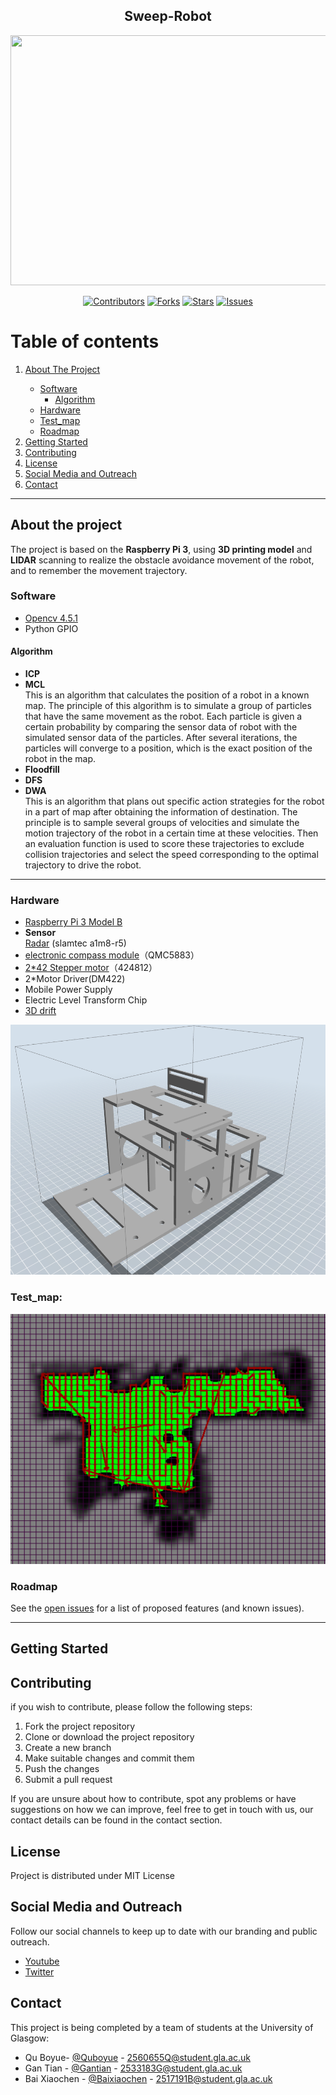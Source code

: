 <h2 align="center">Sweep-Robot</h2>  



<div align=center><img width="550" height="400" src="https://github.com/GANTIAN-hub405/picutre/blob/main/sweep-robot.jpg"/></div>


<div align="center">
  
[![Contributors](https://img.shields.io/github/contributors/quboyue/Sweep-Robot-Team36.svg?style=for-the-badge)](https://github.com/quboyue/Sweep-Robot-Team36/graphs/contributors)
[![Forks](https://img.shields.io/github/forks/quboyue/Sweep-Robot-Team36.svg?style=for-the-badge)](https://github.com/quboyue/Sweep-Robot-Team36/network/members)
[![Stars](https://img.shields.io/github/stars/quboyue/Sweep-Robot-Team36.svg?style=for-the-badge)](https://github.com/quboyue/Sweep-Robot-Team36/stargazers)
[![Issues](https://img.shields.io/github/issues/quboyue/Sweep-Robot-Team36.svg?style=for-the-badge)](https://github.com/quboyue/Sweep-Robot-Team36/issues)
</div>

<!-- TABLE OF CONTENTS -->

# Table of contents

<ol>
    <li><a href="#about-the-project">About The Project</a></li>
      <ul>
      <li><a href="#software">Software</a</li>  
        <ul>
        <li><a href="#algorithm">Algorithm</a</li>
        </ul>
      <li><a href="#hardware">Hardware</a</li>
      <li><a href="#test_map">Test_map</a</li>
      <li><a href="#roadmap">Roadmap</a</li>
      </ul>
    <li><a href="#getting-started">Getting Started</a></li>
    <li><a href="#contributing">Contributing</a></li>
    <li><a href="#license">License</a></li>
    <li><a href="#social Media and Outreach">Social Media and Outreach</a></li>
    <li><a href="#contact">Contact</a></li>
</ol>
     
***



## About the project

The project is based on the **Raspberry Pi 3**, using **3D printing model** and **LIDAR** scanning to realize the obstacle avoidance movement of the robot, and to remember the movement trajectory.


### Software

- [Opencv 4.5.1](https://opencv.org/opencv-4-5-1/)
- Python GPIO  

#### Algorithm 
 - **ICP**
 - **MCL**  
  This is an algorithm that calculates the position of a robot in a known map. The principle of this algorithm is to simulate a group of particles that have the same movement   as the robot. Each particle is given a certain probability by comparing the sensor data of robot with the simulated sensor data of the particles. After several iterations,   the particles will converge to a position, which is the exact position of the robot in the map.
 - **Floodfill**
 - **DFS**
 - **DWA**   
   This is an algorithm that plans out specific action strategies for the robot in a part of map after obtaining the information of destination. The principle is to sample      several groups of velocities and simulate the motion trajectory of the robot in a certain time at these velocities. Then an evaluation function is used to score these        trajectories to exclude collision trajectories and select the speed corresponding to the optimal trajectory to drive the robot.

***

### Hardware 
- [Raspberry Pi 3 Model B](https://www.raspberrypi.org/products/raspberry-pi-3-model-b/)
- **Sensor**  
     [Radar](https://www.slamtec.com/en/) (slamtec a1m8-r5)
- [electronic compass module](https://www.amazon.com/QMC5883-Electronic-Compass-Three-axis-Magnetic/dp/B07ZR79HGS)（QMC5883）
- [2*42 Stepper motor](https://www.amazon.com/3D-Printer-printer-4248-450-Stepper/dp/B07L1RMWZR/ref=sr_1_3?dchild=1&keywords=4248+Stepper+motor&qid=1618642588&sr=8-3)（424812）
- 2*Motor Driver(DM422)
- Mobile Power Supply
- Electric Level Transform Chip
- [3D drift](https://github.com/quboyue/Sweep-Robot-Team36/blob/main/Car_model.stl)  

<img width="550" height="400" src="https://github.com/GANTIAN-hub405/picutre/blob/main/3D.png"/></div>


### Test_map:


<img width="550" height="400" src="https://github.com/GANTIAN-hub405/picutre/blob/main/map.png"/></div>

### Roadmap
See the [open issues](https://img.shields.io/github/issues/quboyue/Sweep-Robot-Team36.svg?style=for-the-badge) for a list of proposed features (and known issues).


***
## Getting Started




## Contributing  
if you wish to contribute, please follow the following steps:  

1. Fork the project repository
2. Clone or download the project repository
3. Create a new branch
4. Make suitable changes and commit them
5. Push the changes
6. Submit a pull request  

If you are unsure about how to contribute, spot any problems or have suggestions on how we can improve, feel free to get in touch with us, our contact details can be found in the contact section.  

## License  
Project is distributed under MIT License  

## Social Media and Outreach
 Follow our social channels to keep up to date with our branding and public outreach.
 - [Youtube](https://www.youtube.com/channel/UCdpiw0mUYiLdALUTy5392jA)
 - [Twitter](https://twitter.com/home)

## Contact
This project is being completed by a team of students at the University of Glasgow:  
 - Qu Boyue- [@Quboyue](https://github.com/quboyue) - <2560655Q@student.gla.ac.uk>
 - Gan Tian - [@Gantian](https://github.com/GANTIAN-hub405) - <2533183G@student.gla.ac.uk>
 - Bai Xiaochen - [@Baixiaochen](https://github.com/Nuko-XCB) - <2517191B@student.gla.ac.uk>
